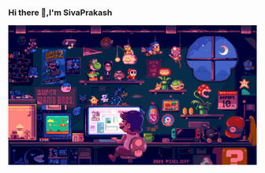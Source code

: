 ### Hi there 👋,I'm SivaPrakash

<picture>
 <source media="(prefers-color-scheme: dark)" srcset="./gifimage.gif">
 <source media="(prefers-color-scheme: light)" srcset="./gifimage.gif">
 <img alt="YOUR-ALT-TEXT" src="./gifimage.gif">
</picture>

<!--
**SivaPrakash8825/SivaPrakash8825** is a ✨ _special_ ✨ repository because its `README.md` (this file) appears on your GitHub profile.

Here are some ideas to get you started:

- 🔭 I’m currently working on ...
- 🌱 I’m currently learning ...
- 👯 I’m looking to collaborate on ...
- 🤔 I’m looking for help with ...
- 💬 Ask me about ...
- 📫 How to reach me: ...
- 😄 Pronouns: ...
- ⚡ Fun fact: ...
-->
